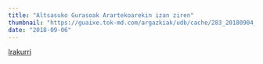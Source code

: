 ```yaml
---
title: "Altsasuko Gurasoak Arartekoarekin izan ziren"
thumbnail: "https://guaixe.tok-md.com/argazkiak/udb/cache/283_20180904_Altsasuko_Gurasoak_arartekoari_bisitan_UTZITAKOA_content.jpg"
date: "2018-09-06"
---
```

[Irakurri](https://guaixe.eus/altsasu/1536249913777-altsasuko-gurasoak-arartekoarekin-izan-ziren)
